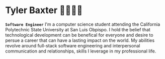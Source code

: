 # Tyler Baxter 🏄‍♂️🏌️‍♂️
**`Software Engineer`**
I'm a computer science student attending the California Polytechnic State University at San Luis Obpispo. I hold the belief that technological development can be benefical for everyone and desire to persue a career that can have a lasting impact on the world. My abilities revolve around full-stack software engineering and interpersonal communication and relationships, skills I leverage in my professional life.



<!--
**baxtertyler/baxtertyler** is a ✨ _special_ ✨ repository because its `README.md` (this file) appears on your GitHub profile.

Here are some ideas to get you started:

- 🔭 I’m currently working on ...
- 🌱 I’m currently learning ...
- 👯 I’m looking to collaborate on ...
- 🤔 I’m looking for help with ...
- 💬 Ask me about ...
- 📫 How to reach me: ...
- 😄 Pronouns: ...
- ⚡ Fun fact: ...
-->
